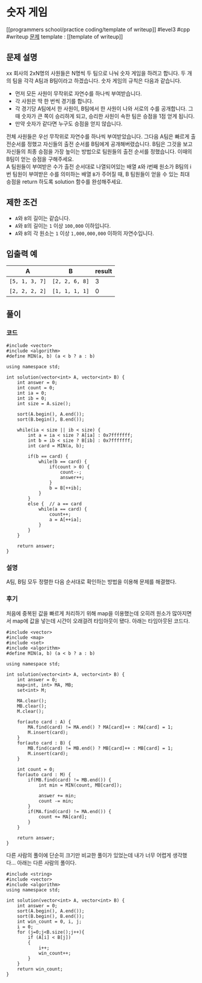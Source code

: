 # 숫자 게임

[[programmers school/practice coding/template of writeup]] #level3 #cpp #writeup
[문제](https://school.programmers.co.kr/learn/courses/30/lessons/12987)
template : [[template of writeup]]

## 문제 설명

xx 회사의 2xN명의 사원들은 N명씩 두 팀으로 나눠 숫자 게임을 하려고 합니다. 두 개의 팀을 각각 A팀과 B팀이라고 하겠습니다. 숫자 게임의 규칙은 다음과 같습니다.

- 먼저 모든 사원이 무작위로 자연수를 하나씩 부여받습니다.
- 각 사원은 딱 한 번씩 경기를 합니다.
- 각 경기당 A팀에서 한 사원이, B팀에서 한 사원이 나와 서로의 수를 공개합니다. 그때 숫자가 큰 쪽이 승리하게 되고, 승리한 사원이 속한 팀은 승점을 1점 얻게 됩니다.
- 만약 숫자가 같다면 누구도 승점을 얻지 않습니다.

전체 사원들은 우선 무작위로 자연수를 하나씩 부여받았습니다. 그다음 A팀은 빠르게 출전순서를 정했고 자신들의 출전 순서를 B팀에게 공개해버렸습니다. B팀은 그것을 보고 자신들의 최종 승점을 가장 높이는 방법으로 팀원들의 출전 순서를 정했습니다. 이때의 B팀이 얻는 승점을 구해주세요.  
A 팀원들이 부여받은 수가 출전 순서대로 나열되어있는 배열 `A`와 i번째 원소가 B팀의 i번 팀원이 부여받은 수를 의미하는 배열 `B`가 주어질 때, B 팀원들이 얻을 수 있는 최대 승점을 return 하도록 solution 함수를 완성해주세요.

## 제한 조건

- `A`와 `B`의 길이는 같습니다.
- `A`와 `B`의 길이는 `1` 이상 `100,000` 이하입니다.
- `A`와 `B`의 각 원소는 `1` 이상 `1,000,000,000` 이하의 자연수입니다.

## 입출력 예

| A              | B              | result |
| -------------- | -------------- | ------ |
| `[5, 1, 3, 7]` | `[2, 2, 6, 8]` | 3      |
| `[2, 2, 2, 2]` | `[1, 1, 1, 1]` | 0      |

## 풀이

### 코드

```
#include <vector>
#include <algorithm>
#define MIN(a, b) (a < b ? a : b)

using namespace std;

int solution(vector<int> A, vector<int> B) {
    int answer = 0;
    int count = 0;
    int ia = 0;
    int ib = 0;
    int size = A.size();
    
    sort(A.begin(), A.end());
    sort(B.begin(), B.end());
    
    while(ia < size || ib < size) {
        int a = ia < size ? A[ia] : 0x7fffffff;
        int b = ib < size ? B[ib] : 0x7fffffff;
        int card = MIN(a, b);
        
        if(b == card) {
            while(b == card) {
                if(count > 0) {
                    count--;
                    answer++;
                }
                b = B[++ib];
            }
        }
        else {  // a == card
            while(a == card) {
                count++;
                a = A[++ia];
            }
        }
    }
    
    return answer;
}
```

### 설명

A팀, B팀 모두 정렬한 다음 순서대로 확인하는 방법을 이용해 문제를 해결했다.

### 후기

처음에 중복된 값을 빠르게 처리하기 위해 map을 이용했는데 오히려 원소가 많아지면서 map에 값을 넣는데 시간이 오래걸려 타임아웃이 됐다. 아래는 타임아웃된 코드다.

```
#include <vector>
#include <map>
#include <set>
#include <algorithm>
#define MIN(a, b) (a < b ? a : b)

using namespace std;

int solution(vector<int> A, vector<int> B) {
    int answer = 0;
    map<int, int> MA, MB;
    set<int> M;
    
    MA.clear();
    MB.clear();
    M.clear();
    
    for(auto card : A) {
        MA.find(card) != MA.end() ? MA[card]++ : MA[card] = 1;
        M.insert(card);
    }
    for(auto card : B) {
        MB.find(card) != MB.end() ? MB[card]++ : MB[card] = 1;
        M.insert(card);
    }
    
    int count = 0;
    for(auto card : M) {
        if(MB.find(card) != MB.end()) {
            int min = MIN(count, MB[card]);
            
            answer += min;
            count -= min;
        }
        if(MA.find(card) != MA.end()) {
            count += MA[card];
        }
    }
    
    return answer;
}
```

다른 사람의 풀이에 단순히 크기만 비교한 풀이가 있었는데 내가 너무 어렵게 생각했다... 아래는 다른 사람의 풀이다.

```
#include <string>
#include <vector>
#include <algorithm>
using namespace std;

int solution(vector<int> A, vector<int> B) {
    int answer = 0;
    sort(A.begin(), A.end());
    sort(B.begin(), B.end());
    int win_count = 0, i, j;
    i = 0;
    for (j=0;j<B.size();j++){
        if (A[i] < B[j])
        {
            i++;
            win_count++;
        }
    }
    return win_count;
}
```
